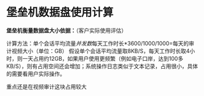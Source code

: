 # 堡垒机数据盘使用计算

**堡垒机衡量数据盘大小依据：**（客户实际使用评估）

计算方法：单个会话平均流量*并发数*每天工作时长*3600/1000/1000=每天的审计视频大小（单位：GB）
假设单个会话平均流量取8KB/S，每天工作时长取4小时，则一天占用约12GB，如果用户使用更频繁（例如电子口岸，达到100多KB/S），则有占用空间还会增加；系统操作日志类似于文本记录，占用很小，具体的需要看用户实际操作。

重点还是在视频审计这块占用较大
